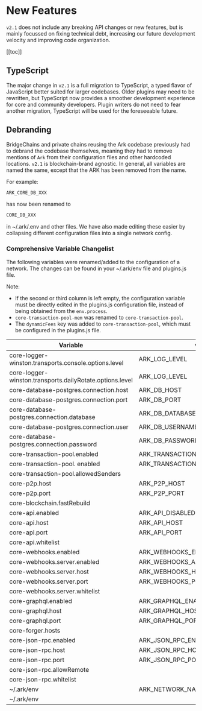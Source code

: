 # New Features

`v2.1` does not include any breaking API changes or new features, but is mainly focussed on fixing technical debt, increasing our future development velocity and improving code organization.

[[toc]]

## TypeScript

The major change in `v2.1` is a full migration to TypeScript, a typed flavor of JavaScript better suited for larger codebases. Older plugins may need to be rewritten, but TypeScript now provides a smoother development experience for core and community developers. Plugin writers do not need to fear another migration, TypeScript will be used for the foreseeable future.

## Debranding

BridgeChains and private chains reusing the Ark codebase previously had to debrand the codebase themselves, meaning they had to remove mentions of `Ark` from their configuration files and other hardcoded locations. `v2.1` is blockchain-brand agnostic. In general, all variables are named the same, except that the ARK has been removed from the name.

For example:

```bash
ARK_CORE_DB_XXX
```

has now been renamed to

```bash
CORE_DB_XXX
```

in ~/.ark/.env and other files. We have also made editing these easier by collapsing different configuration files into a single network config.

### Comprehensive Variable Changelist

The following variables were renamed/added to the configuration of a network. The changes can be found in your ~/.ark/env file and plugins.js file.

Note:

- If the second or third column is left empty, the configuration variable must be directly edited in the plugins.js configuration file, instead of being obtained from the `env.process`.
- `core-transaction-pool-mem` was renamed to `core-transaction-pool`.
- The `dynamicFees` key was added to `core-transaction-pool`, which must be configured in the plugins.js file.

| Variable                                                 | v2.0.19                             | v2.1                                 | default                                                    |
| -------------------------------------------------------- | ----------------------------------- | ------------------------------------ | ---------------------------------------------------------- |
| core-logger-winston.transports.console.options.level     | ARK_LOG_LEVEL                       | CORE_LOG_LEVEL                       | 'debug'                                                    |
| core-logger-winston.transports.dailyRotate.options.level | ARK_LOG_LEVEL                       | CORE_LOG_LEVEL                       | 'debug'                                                    |
| core-database-postgres.connection.host                   | ARK_DB_HOST                         | CORE_DB_HOST                         | 'localhost'                                                |
| core-database-postgres.connection.port                   | ARK_DB_PORT                         | CORE_DB_PORT                         | 5432                                                       |
| core-database-postgres.connection.database               | ARK_DB_DATABASE                     | CORE_DB_DATABASE                     | ${process.env.CORE_TOKEN}_${process.env.CORE_NETWORK_NAME} |
| core-database-postgres.connection.user                   | ARK_DB_USERNAME                     | CORE_DB_USERNAME                     | 'ark'                                                      |
| core-database-postgres.connection.password               | ARK_DB_PASSWORD                     | CORE_DB_PASSWORD                     | 'password'                                                 |
| core-transaction-pool.enabled                            | ARK_TRANSACTION_POOL_DISABLED       | CORE_TRANSACTION_POOL_DISABLED       | true                                                       |
| core-transaction-pool. enabled                           | ARK_TRANSACTION_POOL_MAX_PER_SENDER | CORE_TRANSACTION_POOL_MAX_PER_SENDER | 300                                                        |
| core-transaction-pool.allowedSenders                     |                                     |                                      | []                                                         |
| core-p2p.host                                            | ARK_P2P_HOST                        | CORE_P2P_HOST                        | "0.0.0.0"                                                  |
| core-p2p.port                                            | ARK_P2P_PORT                        | CORE_P2P_PORT                        | 4001                                                       |
| core-blockchain.fastRebuild                              |                                     |                                      | false                                                      |
| core-api.enabled                                         | ARK_API_DISABLED                    | CORE_API_DISABLED                    | true                                                       |
| core-api.host                                            | ARK_API_HOST                        | CORE_API_HOST                        | "0.0.0.0"                                                  |
| core-api.port                                            | ARK_API_PORT                        | CORE_API_PORT                        | 4003                                                       |
| core-api.whitelist                                       |                                     |                                      | ['*']                                                      |
| core-webhooks.enabled                                    | ARK_WEBHOOKS_ENABLED                | CORE_WEBHOOKS_ENABLED                | false                                                      |
| core-webhooks.server.enabled                             | ARK_WEBHOOKS_API_ENABLED            | CORE_WEBHOOKS_API_ENABLED            | false                                                      |
| core-webhooks.server.host                                | ARK_WEBHOOKS_HOST                   | CORE_WEBHOOKS_HOST                   | '0.0.0.0'                                                  |
| core-webhooks.server.port                                | ARK_WEBHOOKS_PORT                   | CORE_WEBHOOKS_PORT                   | 4004                                                       |
| core-webhooks.server.whitelist                           |                                     |                                      | ["127.0.0.1", "::ffff:127.0.0.1"]                          |
| core-graphql.enabled                                     | ARK_GRAPHQL_ENABLED                 | CORE_GRAPHQL_ENABLED                 | false                                                      |
| core-graphql.host                                        | ARK_GRAPHQL_HOST                    | CORE_GRAPHQL_HOST                    | '0.0.0.0'                                                  |
| core-graphql.port                                        | ARK_GRAPHQL_PORT                    | CORE_GRAPHQL_PORT                    | 4005                                                       |
| core-forger.hosts                                        |                                     |                                      | [`http://127.0.0.1:${process.env.CORE_P2P_PORT|| 4001}`]   |
| core-json-rpc.enabled                                    | ARK_JSON_RPC_ENABLED                | CORE_JSON_RPC_ENABLED                | false                                                      |
| core-json-rpc.host                                       | ARK_JSON_RPC_HOST                   | CORE_JSON_RPC_HOST                   | '0.0.0.0'                                                  |
| core-json-rpc.port                                       | ARK_JSON_RPC_PORT                   | CORE_JSON_RPC_PORT                   | 8080                                                       |
| core-json-rpc.allowRemote                                |                                     |                                      | false                                                      |
| core-json-rpc.whitelist                                  |                                     |                                      | ["127.0.0.1", "::ffff:127.0.0.1"]                          |
| ~/.ark/env                                               | ARK_NETWORK_NAME                    | CORE_NETWORK_NAME                    | 'ark'                                                      |
| ~/.ark/env                                               |                                     | CORE_TOKEN                           | Ѧ                                                          |
